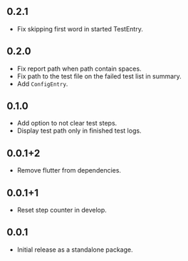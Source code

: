 ## 0.2.1

- Fix skipping first word in started TestEntry.

## 0.2.0

- Fix report path when path contain spaces.
- Fix path to the test file on the failed test list in summary.
- Add `ConfigEntry`.

## 0.1.0

- Add option to not clear test steps.
- Display test path only in finished test logs.

## 0.0.1+2

- Remove flutter from dependencies.

## 0.0.1+1

- Reset step counter in develop.

## 0.0.1

- Initial release as a standalone package.
